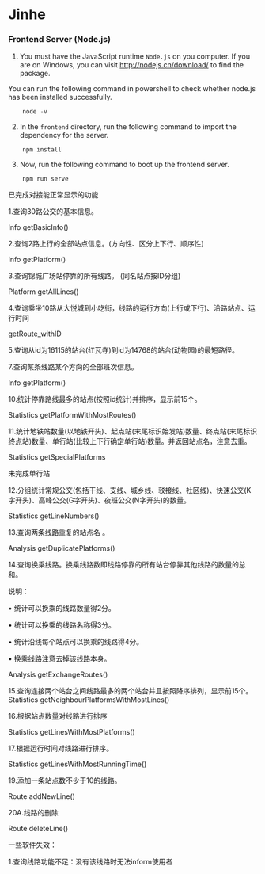 # Jinhe

### Frontend Server (Node.js)

1. You must have the JavaScript runtime `Node.js` on you computer. If you are on Windows, you can visit http://nodejs.cn/download/ to find the package.

You can run the following command in powershell to check whether node.js has been installed successfully.

```powershell
    node -v
```

2. In the `frontend` directory, run the following command to import the dependency for the server.

```shell
    npm install
```

3. Now, run the following command to boot up the frontend server.

```shell
    npm run serve
```



已完成对接能正常显示的功能

1.查询30路公交的基本信息。

Info getBasicInfo()

2.查询2路上行的全部站点信息。(方向性、区分上下行、顺序性)

Info getPlatform() 

3.查询锦城广场站停靠的所有线路。 (同名站点按ID分组)  

Platform getAllLines()

4.查询乘坐10路从大悦城到小吃街，线路的运行方向(上行或下行)、沿路站点、运行时间

getRoute_withID



5.查询从id为16115的站台(红瓦寺)到id为14768的站台(动物园)的最短路径。





7.查询某条线路某个方向的全部班次信息。

Info getPlatform()

10.统计停靠路线最多的站点(按照id统计)并排序，显示前15个。

Statistics 	getPlatformWithMostRoutes()

11.统计地铁站数量(以地铁开头)、起点站(末尾标识始发站)数量、终点站(末尾标识终点站)数量、单行站(比较上下行确定单行站)数量。并返回站点名，注意去重。 

Statistics getSpecialPlatforms

未完成单行站

12.分组统计常规公交(包括干线、支线、城乡线、驳接线、社区线)、快速公交(K字开头)、高峰公交(G字开头)、夜班公交(N字开头)的数量。

Statistics getLineNumbers()

13.查询两条线路重复的站点名 。 

Analysis getDuplicatePlatforms()

14.查询换乘线路。换乘线路数即线路停靠的所有站台停靠其他线路的数量的总和。

说明：

• 统计可以换乘的线路数量得2分。

• 统计可以换乘的线路名称得3分。

• 统计沿线每个站点可以换乘的线路得4分。

• 换乘线路注意去掉该线路本身。

Analysis getExchangeRoutes()

15.查询连接两个站台之间线路最多的两个站台并且按照降序排列，显示前15个。 Statistics getNeighbourPlatformsWithMostLines()

16.根据站点数量对线路进行排序 

Statistics getLinesWithMostPlatforms()

17.根据运行时间对线路进行排序。

Statistics getLinesWithMostRunningTime()

19.添加一条站点数不少于10的线路。

Route addNewLine()

20A.线路的删除

Route deleteLine()



一些软件失效：

1.查询线路功能不足：没有该线路时无法inform使用者


